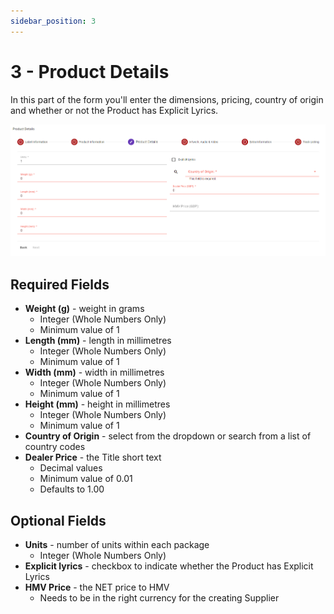 ```yaml
---
sidebar_position: 3
---
```


# 3 - Product Details
In this part of the form you'll enter the dimensions, pricing, country of origin and whether or not the Product has Explicit Lyrics.

![Product Editor Product Details](../../../static/img/pages/products/editor/pw_product_editor_product_details.png)

## Required Fields
<ul>
	<li><strong>Weight (g)</strong> - weight in grams
		<ul>
			<li>Integer (Whole Numbers Only)</li>
			<li>Minimum value of 1</li>
		</ul>
	</li>
	<li><strong>Length (mm)</strong> - length in millimetres
		<ul>
			<li>Integer (Whole Numbers Only)</li>
			<li>Minimum value of 1</li>
		</ul>
	</li>
	<li><strong>Width (mm)</strong> - width in millimetres
		<ul>
			<li>Integer (Whole Numbers Only)</li>
			<li>Minimum value of 1</li>
		</ul>
	</li>
	<li><strong>Height (mm)</strong> - height in millimetres
		<ul>
			<li>Integer (Whole Numbers Only)</li>
			<li>Minimum value of 1</li>
		</ul>
	</li>
	<li><strong>Country of Origin</strong> - select from the dropdown or search from a list of country codes</li>
	<li><strong>Dealer Price</strong> - the Title short text
		<ul>
			<li>Decimal values</li>
			<li>Minimum value of 0.01</li>
			<li>Defaults to 1.00</li>
		</ul>
	</li>
</ul>

## Optional Fields
<ul>
	<li><strong>Units</strong> - number of units within each package
		<ul>
			<li>Integer (Whole Numbers Only)</li>
		</ul>
	</li>
	<li><strong>Explicit lyrics</strong> - checkbox to indicate whether the Product has Explicit Lyrics</li>
	<li><strong>HMV Price</strong> - the NET price to HMV
		<ul>
			<li>Needs to be in the right currency for the creating Supplier</li>
		</ul>
	</li>
</ul>